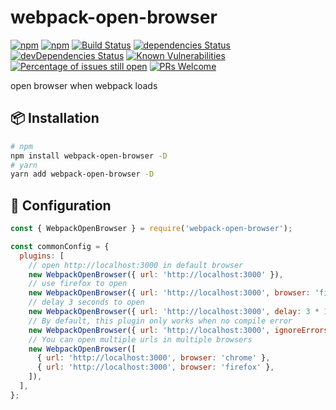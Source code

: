 # webpack-open-browser

[![npm](https://img.shields.io/npm/v/webpack-open-browser)](https://www.npmjs.com/package/webpack-open-browser) [![npm](https://img.shields.io/npm/dm/wepack-open-browser)](https://www.npmjs.com/package/webpack-open-browser) [![Build Status](https://travis-ci.org/tjx666/webpack-open-browser.svg?branch=master)](https://travis-ci.org/tjx666/webpack-open-browser) [![dependencies Status](https://david-dm.org/tjx666/webpack-open-browser/status.svg)](https://david-dm.org/tjx666/webpack-open-browser) [![devDependencies Status](https://david-dm.org/tjx666/webpack-open-browser/dev-status.svg)](https://david-dm.org/tjx666/webpack-open-browser?type=dev) [![Known Vulnerabilities](https://snyk.io/test/github/tjx666/webpack-open-browser/badge.svg?targetFile=package.json)](https://snyk.io/test/github/tjx666/webpack-open-browser?targetFile=package.json) [![Percentage of issues still open](https://isitmaintained.com/badge/open/tjx666/webpack-open-browser.svg)](http://isitmaintained.com/project/tjx666/webpack-open-browser') [![PRs Welcome](https://img.shields.io/badge/PRs-welcome-brightgreen.svg?style=flat)](http://makeapullrequest.com)

open browser when webpack loads

## :package: Installation

```bash
# npm
npm install webpack-open-browser -D
# yarn
yarn add webpack-open-browser -D
```

## :wrench: Configuration

```javascript
const { WebpackOpenBrowser } = require('webpack-open-browser');

const commonConfig = {
  plugins: [
    // open http://localhost:3000 in default browser
    new WebpackOpenBrowser({ url: 'http://localhost:3000' }),
    // use firefox to open
    new WebpackOpenBrowser({ url: 'http://localhost:3000', browser: 'firefox' }),
    // delay 3 seconds to open
    new WebpackOpenBrowser({ url: 'http://localhost:3000', delay: 3 * 1000 }),
    // By default, this plugin only works when no compile error
    new WebpackOpenBrowser({ url: 'http://localhost:3000', ignoreErrors: true }),
    // You can open multiple urls in multiple browsers
    new WebpackOpenBrowser([
      { url: 'http://localhost:3000', browser: 'chrome' },
      { url: 'http://localhost:3000', browser: 'firefox' },
    ]),
  ],
};
```
